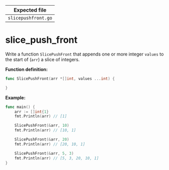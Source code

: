 | Expected file       |
| ------------------- |
| `slicepushfront.go` |

# slice_push_front


Write a function `SlicePushFront` that appends one or more integer `values` to the start of (`arr`) a slice of integers.

**Function definition:**

```go
func SlicePushFront(arr *[]int, values ...int) {

}
```

**Example:**

```go
func main() {
    arr := []int{1}
    fmt.Println(arr) // [1]

    SlicePushFront(&arr, 10)
    fmt.Println(arr) // [10, 1]

    SlicePushFront(&arr, 20)
    fmt.Println(arr) // [20, 10, 1]

    SlicePushFront(&arr, 5, 3)
    fmt.Println(arr) // [5, 3, 20, 10, 1]
}
```
